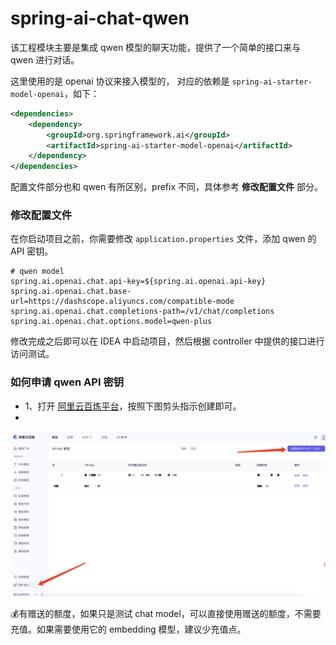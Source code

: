 # spring-ai-chat-qwen 

该工程模块主要是集成 qwen 模型的聊天功能，提供了一个简单的接口来与 qwen 进行对话。

这里使用的是 openai 协议来接入模型的， 对应的依赖是 `spring-ai-starter-model-openai`，如下：
```xml
<dependencies>
    <dependency>
        <groupId>org.springframework.ai</groupId>
        <artifactId>spring-ai-starter-model-openai</artifactId>
    </dependency>
</dependencies>
```

配置文件部分也和 qwen 有所区别，prefix 不同，具体参考 **修改配置文件** 部分。

### 修改配置文件

在你启动项目之前，你需要修改 `application.properties` 文件，添加 qwen 的 API 密钥。

```properties
# qwen model
spring.ai.openai.chat.api-key=${spring.ai.openai.api-key}
spring.ai.openai.chat.base-url=https://dashscope.aliyuncs.com/compatible-mode
spring.ai.openai.chat.completions-path=/v1/chat/completions
spring.ai.openai.chat.options.model=qwen-plus
```
修改完成之后即可以在 IDEA 中启动项目，然后根据 controller 中提供的接口进行访问测试。

### 如何申请 qwen API 密钥

* 1、打开 [阿里云百炼平台](https://bailian.console.aliyun.com/)，按照下图剪头指示创建即可。
* 
![qwen-api-key.png](../../docs/statics/qwen-api-key.png)

💰有赠送的额度，如果只是测试 chat model，可以直接使用赠送的额度，不需要充值。如果需要使用它的 embedding 模型，建议少充值点。

